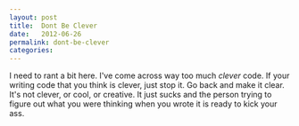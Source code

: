 ```yaml
---
layout: post
title:  Dont Be Clever
date:   2012-06-26
permalink: dont-be-clever
categories:
---
```


I need to rant a bit here. I've come across way too much _clever_ code. If your writing code that you think is clever, just stop it. Go back and make it clear. It's not clever, or cool, or creative. It just sucks and the person trying to figure out what you were thinking when you wrote it is ready to kick your ass.
